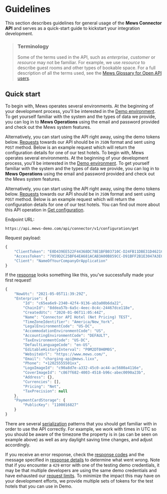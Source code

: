 # Guidelines

This section describes guidelines for general usage of the __Mews Connector API__ and serves as a quick-start guide to kickstart your integration development.

> ### Terminology
> Some of the terms used in the API, such as *enterprise*, *customer* or *resource* may not be familiar.
> For example, we use *resource* to describe guest rooms and other types of bookable space.
> For a full description of all the terms used, see the [Mews Glossary for Open API users](https://help.mews.com/s/article/Mews-Glossary-for-Open-API-users?language=en_US).

## Quick start

To begin with, Mews operates several environments. At the beginning of your development process, you'll be interested in the [Demo environment](environments.md#demo-environment).
To get yourself familiar with the system and the types of data we provide, you can log in to __Mews Operations__ using the email and password provided and check out the Mews system features.

Alternatively, you can start using the API right away, using the demo tokens below. [Requests](requests.md) towards our API should be in `JSON` format and sent using `POST` method.
Below is an example request which will return the configuration details for one of our test hotels.
To begin with, Mews operates several environments. At the beginning of your development process, you'll be interested in the [Demo environment](environments.md#demo-environment). To get yourself familiar with the system and the types of data we provide, you can log in to __Mews Operations__ using the email and password provided and check out the Mews system features.

Alternatively, you can start using the API right away, using the demo tokens below. [Requests](requests.md) towards our API should be in `JSON` format and sent using `POST` method. Below is an example request which will return the configuration details for one of our test hotels.
You can find out more about this API operation in [Get configuration](../operations/configuration.md#get-configuration).

Endpoint URL:

`https://api.mews-demo.com/api/connector/v1/configuration/get`

Request payload:
```javascript
{
    "ClientToken": "E0D439EE522F44368DC78E1BFB03710C-D24FB11DBE31D4621C4817E028D9E1D",
    "AccessToken": "7059D2C25BF64EA681ACAB3A00B859CC-D91BFF2B1E3047A3E0DEC1D57BE1382",
    "Client": "NameOfYourCompanyOrApplication"
}
```

If the [response](responses.md) looks something like this, you've successfully made your first request!
```javascript
{
    "NowUtc": "2021-05-05T11:39:29Z",
    "Enterprise": {
        "Id": "c65ea6e9-2340-42f4-9136-ab3a00b6da22",
        "ChainId": "8ddea57b-6a5c-4eec-8c4c-24467dce118e",
        "CreatedUtc": "2020-01-06T11:05:44Z",
        "Name": "Connector API Hotel (Net Pricing) TEST",
        "TimeZoneIdentifier": "America/New_York",
        "LegalEnvironmentCode": "US-DC",
        "AccommodationEnvironmentCode": "US",
        "AccountingEnvironmentCode": "DEFAULT",
        "TaxEnvironmentCode": "US-DC",
        "DefaultLanguageCode": "en-US",
        "EditableHistoryInterval": "P0M2DT0H0M0S",
        "WebsiteUrl": "https://www.mews.com/",
        "Email": "charging-api@mews.lixx",
        "Phone": "+12025555501xx",
        "LogoImageId": "c90a8d7e-a332-45c0-ac44-ac5600a4116e",
        "CoverImageId": "c867f682-4003-4518-b96c-abec0090a23b",
        "Address": {},
        "Currencies": [],
        "Pricing": "Net",
        "TaxPrecision": null
    },
    "PaymentCardStorage": {
        "PublicKey": "1100016827"
    }
}
```

There are several [serialization](serialization.md) patterns that you should get familiar with in order to use the API correctly. For example, we work with times in UTC so you should be aware of the timezone the property is in (as can be seen on example above) as well as any daylight saving time changes, and adjust accordingly.

If you receive an error response, check the [response codes](responses.md#response-codes) and the message specified in [response details](responses.md#response-details) to determine what went wrong.
Note that if you encounter a `429` error with one of the testing demo credentials, it may be that multiple developers are using the same demo credentials and have exhausted our [request limits](requests.md#request-limits).
To minimize the impact this may have on your development efforts, we provide multiple sets of tokens for the test hotels that you can use in Demo.

